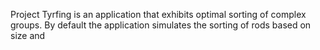 Project Tyrfing is an application that exhibits optimal sorting of complex groups. By default the application simulates the sorting of rods based on size and 